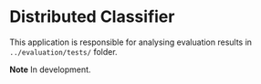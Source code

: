 # Distributed Classifier
This application is responsible for analysing evaluation results in `../evaluation/tests/` folder. 

**Note** In development.